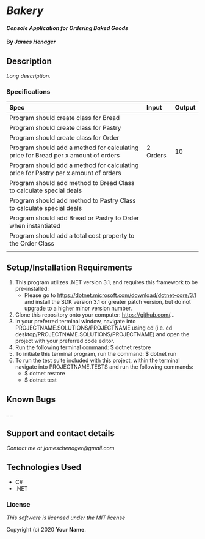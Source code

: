 # _Bakery_

#### _Console Application for Ordering Baked Goods_

#### By _**James Henager**_

## Description

_Long description._

### Specifications
| Spec | Input | Output |
| :-------------     | :------------- | :------------- |
|Program should create class for Bread |  |  |  
|Program should create class for Pastry  |  |  |  
|Program should create class for Order  |  |  |  
|Program should add a method for calculating price for Bread per x amount of orders | 2 Orders | 10 |  
|Program should add a method for calculating price for Pastry per x amount of orders|  |  |  
|Program should add method to Bread Class to calculate special deals|  |  |  
|Program should add method to Pastry Class to calculate special deals|  |  |  
|Program should add Bread or Pastry to Order when instantiated|  |  |  
|Program should add a total cost property to the Order Class  |  |  |  
|  |  |  |  

## Setup/Installation Requirements

1. This program utilizes .NET version 3.1, and requires this framework to be pre-installed:
    * Please go to https://dotnet.microsoft.com/download/dotnet-core/3.1 and install the SDK   version 3.1 or greater patch version, but do not upgrade to a higher minor version number.
2. Clone this repository onto your computer: https://github.com/...
3. In your preferred terminal window, navigate into PROJECTNAME.SOLUTIONS/PROJECTNAME using cd (i.e. cd desktop/PROJECTNAME.SOLUTIONS/PROJECTNAME) and open the project with your preferred code editor.
4. Run the following terminal command: $ dotnet restore
5. To initiate this terminal program, run the command: $ dotnet run
6. To run the test suite included with this project, within the terminal navigate into PROJECTNAME.TESTS and run the following commands:
    * $ dotnet restore
    * $ dotnet test


## Known Bugs

_ _

## Support and contact details

_Contact me at jameschenager@gmail.com_

## Technologies Used

- C#
- .NET

### License

_This software is licensed under the MIT license_

Copyright (c) 2020 **Your Name**.